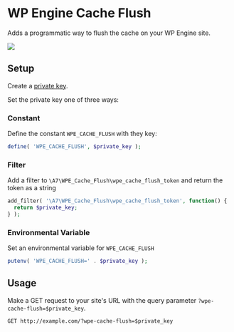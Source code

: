# WP Engine Cache Flush

Adds a programmatic way to flush the cache on your WP Engine site.

![](http://d.pr/i/ZTLqNw/G6BK1Jg8+)

## Setup
Create a [private key](https://www.random.org/strings/?num=10&len=15&digits=on&upperalpha=on&loweralpha=on&unique=on&format=html&rnd=new).

Set the private key one of three ways:

### Constant
Define the constant `WPE_CACHE_FLUSH` with they key:
```php
define( 'WPE_CACHE_FLUSH', $private_key );
```

### Filter
Add a filter to `\A7\WPE_Cache_Flush\wpe_cache_flush_token` and return the token as a string
```php
add_filter( '\A7\WPE_Cache_Flush\wpe_cache_flush_token', function() {
  return $private_key;
} );
```

### Environmental Variable
Set an environmental variable for `WPE_CACHE_FLUSH`
```php
putenv( 'WPE_CACHE_FLUSH=' . $private_key );
```

## Usage
Make a GET request to your site's URL with the query parameter `?wpe-cache-flush=$private_key`.
```
GET http://example.com/?wpe-cache-flush=$private_key
```
